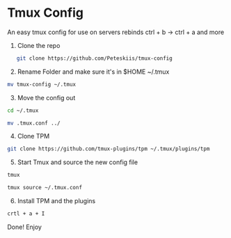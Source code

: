# Tmux Config

An easy tmux config for use on servers
rebinds ctrl + b -> ctrl + a and more

1. Clone the repo

```bash
   git clone https://github.com/Peteskiis/tmux-config
```

2. Rename Folder and make sure it's in $HOME ~/.tmux

```bash
mv tmux-config ~/.tmux
```

3. Move the config out

```bash
cd ~/.tmux

mv .tmux.conf ../
```

4. Clone TPM

```bash
git clone https://github.com/tmux-plugins/tpm ~/.tmux/plugins/tpm
```

5. Start Tmux and source the new config file

```bash
tmux

tmux source ~/.tmux.conf
```

6. Install TPM and the plugins

```bash
crtl + a + I
```

Done! Enjoy
